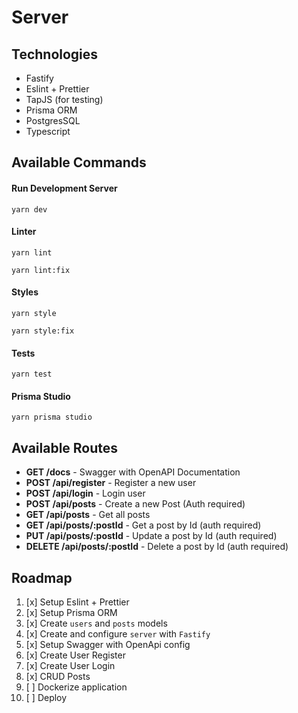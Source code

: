 # Server

## Technologies

- Fastify
- Eslint + Prettier
- TapJS (for testing)
- Prisma ORM
- PostgresSQL
- Typescript

## Available Commands

#### Run Development Server

```
yarn dev
```

#### Linter

```
yarn lint
```

```
yarn lint:fix
```

#### Styles

```
yarn style
```

```
yarn style:fix
```

#### Tests

```
yarn test
```

#### Prisma Studio

```
yarn prisma studio
```

## Available Routes

- **GET /docs** - Swagger with OpenAPI Documentation
- **POST /api/register** - Register a new user
- **POST /api/login** - Login user
- **POST /api/posts** - Create a new Post (Auth required)
- **GET /api/posts** - Get all posts
- **GET /api/posts/:postId** - Get a post by Id (auth required)
- **PUT /api/posts/:postId** - Update a post by Id (auth required)
- **DELETE /api/posts/:postId** - Delete a post by Id (auth required)

## Roadmap

1. [x] Setup Eslint + Prettier
2. [x] Setup Prisma ORM
3. [x] Create `users` and `posts` models
4. [x] Create and configure `server` with `Fastify`
5. [x] Setup Swagger with OpenApi config
6. [x] Create User Register
7. [x] Create User Login
8. [x] CRUD Posts
9. [ ] Dockerize application
10. [ ] Deploy
